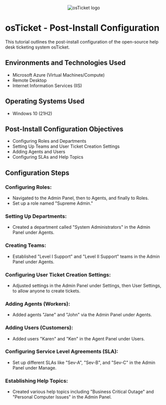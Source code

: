 <p align="center">
<img src="https://i.imgur.com/Clzj7Xs.png" alt="osTicket logo"/>
</p>

<h1>osTicket - Post-Install Configuration</h1>
This tutorial outlines the post-install configuration of the open-source help desk ticketing system osTicket.<br />

<h2>Environments and Technologies Used</h2>

- Microsoft Azure (Virtual Machines/Compute)
- Remote Desktop
- Internet Information Services (IIS)

<h2>Operating Systems Used </h2>

- Windows 10 (21H2)

<h2>Post-Install Configuration Objectives</h2>

- Configuring Roles and Departments
- Setting Up Teams and User Ticket Creation Settings
- Adding Agents and Users
- Configuring SLAs and Help Topics

<h2>Configuration Steps</h2>

<h3>Configuring Roles:</h3>
<ul>
    <li>Navigated to the Admin Panel, then to Agents, and finally to Roles.</li>
    <li>Set up a role named "Supreme Admin."</li>
</ul>

<h3>Setting Up Departments:</h3>
<ul>
    <li>Created a department called "System Administrators" in the Admin Panel under Agents.</li>
</ul>

<h3>Creating Teams:</h3>
<ul>
    <li>Established "Level I Support" and "Level II Support" teams in the Admin Panel under Agents.</li>
</ul>

<h3>Configuring User Ticket Creation Settings:</h3>
<ul>
    <li>Adjusted settings in the Admin Panel under Settings, then User Settings, to allow anyone to create tickets.</li>
</ul>

<h3>Adding Agents (Workers):</h3>
<ul>
    <li>Added agents "Jane" and "John" via the Admin Panel under Agents.</li>
</ul>

<h3>Adding Users (Customers):</h3>
<ul>
    <li>Added users "Karen" and "Ken" in the Agent Panel under Users.</li>
</ul>

<h3>Configuring Service Level Agreements (SLA):</h3>
<ul>
    <li>Set up different SLAs like "Sev-A", "Sev-B", and "Sev-C" in the Admin Panel under Manage.</li>
</ul>

<h3>Establishing Help Topics:</h3>
<ul>
    <li>Created various help topics including "Business Critical Outage" and "Personal Computer Issues" in the Admin Panel.</li>
</ul>


<!-- Footer or additional notes -->
